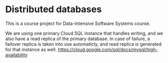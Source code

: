 # Distributed databases

This is a course project for Data-Intensive Software Systems course. 

We are using one primary Cloud SQL instance that handles writing, and we also have a read replica of the primary database. In case of failure, a failover replica is taken into use automaticly, and read replica is generated for that instance as well.
https://cloud.google.com/sql/docs/mysql/high-availability
